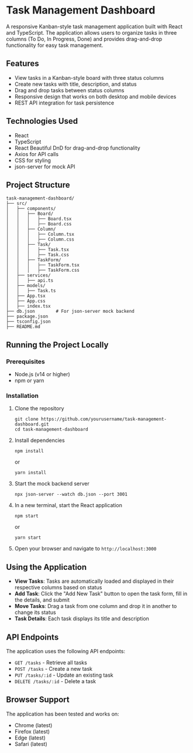 # Task Management Dashboard

A responsive Kanban-style task management application built with React and TypeScript. The application allows users to organize tasks in three columns (To Do, In Progress, Done) and provides drag-and-drop functionality for easy task management.

## Features

- View tasks in a Kanban-style board with three status columns
- Create new tasks with title, description, and status
- Drag and drop tasks between status columns
- Responsive design that works on both desktop and mobile devices
- REST API integration for task persistence

## Technologies Used

- React
- TypeScript
- React Beautiful DnD for drag-and-drop functionality
- Axios for API calls
- CSS for styling
- json-server for mock API

## Project Structure

```
task-management-dashboard/
├── src/
│   ├── components/
│   │   ├── Board/
│   │   │   ├── Board.tsx
│   │   │   ├── Board.css
│   │   ├── Column/
│   │   │   ├── Column.tsx
│   │   │   ├── Column.css
│   │   ├── Task/
│   │   │   ├── Task.tsx
│   │   │   ├── Task.css
│   │   ├── TaskForm/
│   │   │   ├── TaskForm.tsx
│   │   │   ├── TaskForm.css
│   ├── services/
│   │   ├── api.ts
│   ├── models/
│   │   ├── Task.ts
│   ├── App.tsx
│   ├── App.css
│   ├── index.tsx
├── db.json        # For json-server mock backend
├── package.json
├── tsconfig.json
├── README.md
```

## Running the Project Locally

### Prerequisites

- Node.js (v14 or higher)
- npm or yarn

### Installation

1. Clone the repository
   ```
   git clone https://github.com/yourusername/task-management-dashboard.git
   cd task-management-dashboard
   ```

2. Install dependencies
   ```
   npm install
   ```
   or
   ```
   yarn install
   ```

3. Start the mock backend server
   ```
   npx json-server --watch db.json --port 3001
   ```

4. In a new terminal, start the React application
   ```
   npm start
   ```
   or
   ```
   yarn start
   ```

5. Open your browser and navigate to `http://localhost:3000`

## Using the Application

- **View Tasks**: Tasks are automatically loaded and displayed in their respective columns based on status
- **Add Task**: Click the "Add New Task" button to open the task form, fill in the details, and submit
- **Move Tasks**: Drag a task from one column and drop it in another to change its status
- **Task Details**: Each task displays its title and description

## API Endpoints

The application uses the following API endpoints:

- `GET /tasks` - Retrieve all tasks
- `POST /tasks` - Create a new task
- `PUT /tasks/:id` - Update an existing task
- `DELETE /tasks/:id` - Delete a task

## Browser Support

The application has been tested and works on:
- Chrome (latest)
- Firefox (latest)
- Edge (latest)
- Safari (latest)